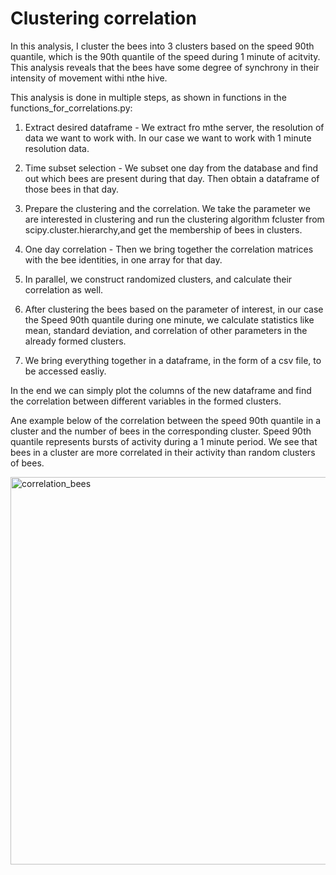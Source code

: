 # Clustering correlation
In this analysis, I cluster the bees into 3 clusters based on the speed 90th quantile, which is the 90th quantile of the speed during 1 minute of acitvity. This analysis reveals that the bees have some degree of synchrony in their intensity of movement withi nthe hive.

This analysis is done in multiple steps, as shown in functions in the functions_for_correlations.py:
1. Extract desired dataframe - We extract fro mthe server, the resolution of data we want to work with. In our case we want to work with 1 minute resolution data.

2. Time subset selection - We subset one day from the database and find out which bees are present during that day. Then obtain a dataframe of those bees in that day.

3. Prepare the clustering and the correlation. We take the parameter we are interested in clustering and run the clustering algorithm fcluster from scipy.cluster.hierarchy,and get the membership of bees in clusters.

4. One day correlation - Then we bring together the correlation matrices with the bee identities, in one array for that day.

5. In parallel, we construct randomized clusters, and calculate their correlation as well.

6. After clustering the bees based on the parameter of interest, in our case the Speed 90th quantile during one minute, we calculate statistics like mean, standard deviation, and correlation of other parameters in the already formed clusters.

7. We bring everything together in a dataframe, in the form of a csv file, to be accessed easliy.


In the end we can simply plot the columns of the new dataframe and find the correlation between different variables in the formed clusters.

Ane example below of the correlation between the speed 90th quantile in a cluster and the number of bees in the corresponding cluster. Speed 90th quantile represents bursts of activity during a 1 minute period. We see that bees in a cluster are more correlated in their activity than random clusters of bees.

<img width="620" alt="correlation_bees" src="https://github.com/Flutura00/Bee-project/assets/107845798/55bad3a4-997a-4c8c-aeb5-32667383bb91">
